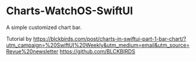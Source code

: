 # Charts-WatchOS-SwiftUI

A simple customized chart bar.

Tutorial by https://blckbirds.com/post/charts-in-swiftui-part-1-bar-chart/?utm_campaign=%20SwiftUI%20Weekly&utm_medium=email&utm_source=Revue%20newsletter
https://github.com/BLCKBIRDS
